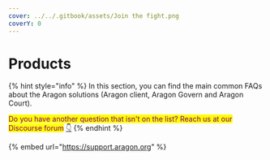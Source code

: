 ```yaml
---
cover: ../../.gitbook/assets/Join the fight.png
coverY: 0
---
```


# Products

{% hint style="info" %}
In this section, you can find the main common FAQs about the Aragon solutions (Aragon client, Aragon Govern and Aragon Court).

<mark style="color:purple;">Do you have another question that isn't on the list? Reach us at our Discourse forum</mark> [👇](https://emojipedia.org/backhand-index-pointing-down/)
{% endhint %}

{% embed url="https://support.aragon.org" %}
